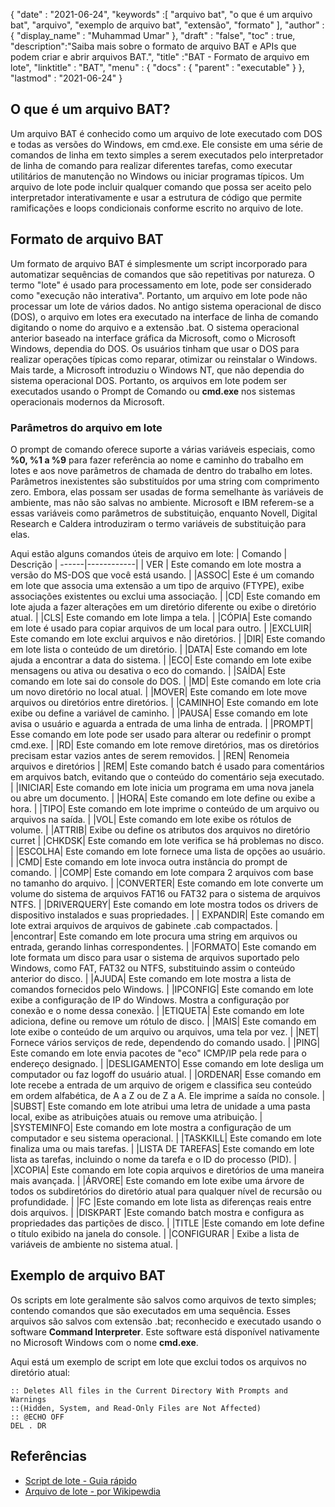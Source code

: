 {
  "date" : "2021-06-24",
  "keywords" :[ "arquivo bat", "o que é um arquivo bat", "arquivo", "exemplo de arquivo bat", "extensão", "formato" ],
  "author" : {
    "display_name" : "Muhammad Umar"
},
  "draft" : "false",
  "toc" : true,
  "description":"Saiba mais sobre o formato de arquivo BAT e APIs que podem criar e abrir arquivos BAT.",
  "title" :"BAT - Formato de arquivo em lote",
  "linktitle" : "BAT",
  "menu" : {
    "docs" : {
      "parent" : "executable"
}
},
  "lastmod" : "2021-06-24"
}

## O que é um arquivo BAT?
Um arquivo BAT é conhecido como um arquivo de lote executado com DOS e todas as versões do Windows, em cmd.exe. Ele consiste em uma série de comandos de linha em texto simples a serem executados pelo interpretador de linha de comando para realizar diferentes tarefas, como executar utilitários de manutenção no Windows ou iniciar programas típicos. Um arquivo de lote pode incluir qualquer comando que possa ser aceito pelo interpretador interativamente e usar a estrutura de código que permite ramificações e loops condicionais conforme escrito no arquivo de lote.
## Formato de arquivo BAT
Um formato de arquivo BAT é simplesmente um script incorporado para automatizar sequências de comandos que são repetitivas por natureza. O termo "lote" é usado para processamento em lote, pode ser considerado como "execução não interativa". Portanto, um arquivo em lote pode não processar um lote de vários dados. No antigo sistema operacional de disco (DOS), o arquivo em lotes era executado na interface de linha de comando digitando o nome do arquivo e a extensão .bat. O sistema operacional anterior baseado na interface gráfica da Microsoft, como o Microsoft Windows, dependia do DOS. Os usuários tinham que usar o DOS para realizar operações típicas como reparar, otimizar ou reinstalar o Windows. Mais tarde, a Microsoft introduziu o Windows NT, que não dependia do sistema operacional DOS. Portanto, os arquivos em lote podem ser executados usando o Prompt de Comando ou **cmd.exe** nos sistemas operacionais modernos da Microsoft.
### Parâmetros do arquivo em lote
O prompt de comando oferece suporte a várias variáveis especiais, como **%0, %1 a %9** para fazer referência ao nome e caminho do trabalho em lotes e aos nove parâmetros de chamada de dentro do trabalho em lotes. Parâmetros inexistentes são substituídos por uma string com comprimento zero. Embora, elas possam ser usadas de forma semelhante às variáveis de ambiente, mas não são salvas no ambiente. Microsoft e IBM referem-se a essas variáveis como parâmetros de substituição, enquanto Novell, Digital Research e Caldera introduziram o termo variáveis de substituição para elas.

Aqui estão alguns comandos úteis de arquivo em lote:
| Comando | Descrição |
------|------------|
| VER | Este comando em lote mostra a versão do MS-DOS que você está usando. |
|ASSOC| Este é um comando em lote que associa uma extensão a um tipo de arquivo (FTYPE), exibe associações existentes ou exclui uma associação. |
|CD| Este comando em lote ajuda a fazer alterações em um diretório diferente ou exibe o diretório atual. |
|CLS| Este comando em lote limpa a tela. |
|CÓPIA| Este comando em lote é usado para copiar arquivos de um local para outro. |
|EXCLUIR| Este comando em lote exclui arquivos e não diretórios. |
|DIR| Este comando em lote lista o conteúdo de um diretório. |
|DATA| Este comando em lote ajuda a encontrar a data do sistema. |
|ECO| Este comando em lote exibe mensagens ou ativa ou desativa o eco do comando. |
|SAÍDA| Este comando em lote sai do console do DOS. |
|MD| Este comando em lote cria um novo diretório no local atual. |
|MOVER| Este comando em lote move arquivos ou diretórios entre diretórios. |
|CAMINHO| Este comando em lote exibe ou define a variável de caminho. |
|PAUSA| Esse comando em lote avisa o usuário e aguarda a entrada de uma linha de entrada. |
|PROMPT| Esse comando em lote pode ser usado para alterar ou redefinir o prompt cmd.exe. |
|RD| Este comando em lote remove diretórios, mas os diretórios precisam estar vazios antes de serem removidos. |
|REN| Renomeia arquivos e diretórios |
|REM| Este comando batch é usado para comentários em arquivos batch, evitando que o conteúdo do comentário seja executado. |
|INICIAR| Este comando em lote inicia um programa em uma nova janela ou abre um documento. |
|HORA| Este comando em lote define ou exibe a hora. |
|TIPO| Este comando em lote imprime o conteúdo de um arquivo ou arquivos na saída. |
|VOL| Este comando em lote exibe os rótulos de volume. |
|ATTRIB| Exibe ou define os atributos dos arquivos no diretório curret |
|CHKDSK| Este comando em lote verifica se há problemas no disco. |
|ESCOLHA| Este comando em lote fornece uma lista de opções ao usuário. |
|CMD| Este comando em lote invoca outra instância do prompt de comando. |
|COMP| Este comando em lote compara 2 arquivos com base no tamanho do arquivo. |
|CONVERTER| Este comando em lote converte um volume do sistema de arquivos FAT16 ou FAT32 para o sistema de arquivos NTFS. |
|DRIVERQUERY| Este comando em lote mostra todos os drivers de dispositivo instalados e suas propriedades. |
| EXPANDIR| Este comando em lote extrai arquivos de arquivos de gabinete .cab compactados. |
|encontrar| Este comando em lote procura uma string em arquivos ou entrada, gerando linhas correspondentes. |
|FORMATO| Este comando em lote formata um disco para usar o sistema de arquivos suportado pelo Windows, como FAT, FAT32 ou NTFS, substituindo assim o conteúdo anterior do disco. |
|AJUDA| Este comando em lote mostra a lista de comandos fornecidos pelo Windows. |
|IPCONFIG| Este comando em lote exibe a configuração de IP do Windows. Mostra a configuração por conexão e o nome dessa conexão. |
|ETIQUETA| Este comando em lote adiciona, define ou remove um rótulo de disco. |
|MAIS| Este comando em lote exibe o conteúdo de um arquivo ou arquivos, uma tela por vez. |
|NET| Fornece vários serviços de rede, dependendo do comando usado. |
|PING| Este comando em lote envia pacotes de "eco" ICMP/IP pela rede para o endereço designado. |
|DESLIGAMENTO| Esse comando em lote desliga um computador ou faz logoff do usuário atual. |
|ORDENAR| Esse comando em lote recebe a entrada de um arquivo de origem e classifica seu conteúdo em ordem alfabética, de A a Z ou de Z a A. Ele imprime a saída no console. |
|SUBST| Este comando em lote atribui uma letra de unidade a uma pasta local, exibe as atribuições atuais ou remove uma atribuição. |
|SYSTEMINFO| Este comando em lote mostra a configuração de um computador e seu sistema operacional. |
|TASKKILL| Este comando em lote finaliza uma ou mais tarefas. |
|LISTA DE TAREFAS| Este comando em lote lista as tarefas, incluindo o nome da tarefa e o ID do processo (PID). |
|XCOPIA| Este comando em lote copia arquivos e diretórios de uma maneira mais avançada. |
|ÁRVORE| Este comando em lote exibe uma árvore de todos os subdiretórios do diretório atual para qualquer nível de recursão ou profundidade. |
|FC |Este comando em lote lista as diferenças reais entre dois arquivos. |
|DISKPART |Este comando batch mostra e configura as propriedades das partições de disco. |
|TITLE |Este comando em lote define o título exibido na janela do console. |
|CONFIGURAR | Exibe a lista de variáveis de ambiente no sistema atual. |

## Exemplo de arquivo BAT
Os scripts em lote geralmente são salvos como arquivos de texto simples; contendo comandos que são executados em uma sequência. Esses arquivos são salvos com extensão .bat; reconhecido e executado usando o software **Command Interpreter**. Este software está disponível nativamente no Microsoft Windows com o nome **cmd.exe**.

Aqui está um exemplo de script em lote que exclui todos os arquivos no diretório atual:
```
:: Deletes All files in the Current Directory With Prompts and Warnings
::(Hidden, System, and Read-Only Files are Not Affected)
:: @ECHO OFF
DEL . DR
```


## Referências

* [Script de lote - Guia rápido](https://www.tutorialspoint.com/batch_script/batch_script_quick_guide.htm)
* [Arquivo de lote - por Wikipewdia](https://en.wikipedia.org/wiki/Batch_file)

